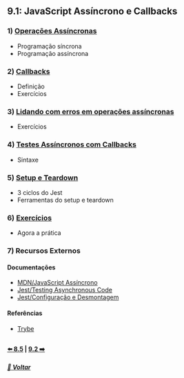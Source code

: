## 9.1: JavaScript Assíncrono e Callbacks

### 1) [Operações Assíncronas](Z-conteudo-recursos/operacoes-assincronas.md#operações-assíncronas)
- Programação síncrona
- Programação assíncrona
  
### 2) [Callbacks](Z-conteudo-recursos/callbacks.md)
- Definição
- Exercícios

### 3) [Lidando com erros em operações assíncronas](Z-conteudo-recursos/lidando-com-erros-operacoes-assincronas.md#lidando-com-erros-em-operações-assíncronas)
- Exercícios

### 4) [Testes Assíncronos com Callbacks](/Z-conteudo-recursos/testes-assincronos-com-callbacks.md#testes-assíncronos-com-callbacks)
- Sintaxe

### 5) [Setup e Teardown](Z-conteudo-recursos/setup-teardown.md#setup-e-teardown)
- 3 ciclos do Jest
- Ferramentas do setup e teardown

### 6) [Exercícios](X-agora-a-pratica/exercicios.md#exercícios)
- Agora a prática

### 7) Recursos Externos

#### Documentações
- [MDN/JavaScript Assíncrono](https://developer.mozilla.org/pt-BR/docs/Learn/JavaScript/Asynchronous)
- [Jest/Testing Asynchronous Code](https://jestjs.io/docs/asynchronous#callbacks)
- [Jest/Configuração e Desmontagem](https://jestjs.io/pt-BR/docs/setup-teardown)

#### Referências
- [Trybe](https://www.betrybe.com/)

##

#### [:arrow_left: 8.5](../../bloco8-higher-order-functions-javascript-es6/dia8-5#javascript-es6---spread-operator-parâmetro-rest-destructuring-e-mais) | [9.2 :arrow_right:](../dia9-2/#92-javascript-assíncrono---fetch-api-e-asyncawait)

##### [:rocket: Voltar](https://github.com/nnnnadia/trybe-exercicios#bloco-9-javascript-e-testes-ass%C3%ADncronos)
